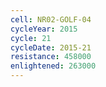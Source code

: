 ```yaml
---
cell: NR02-GOLF-04
cycleYear: 2015
cycle: 21
cycleDate: 2015-21
resistance: 458000
enlightened: 263000 
---
```

      